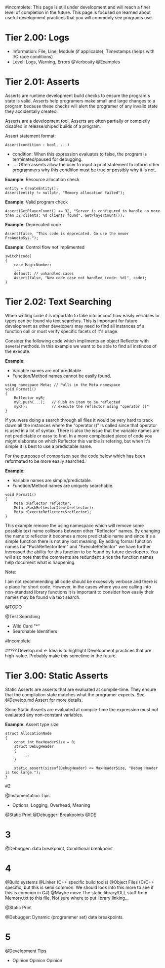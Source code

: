 #incomplete: This page is still under development and will reach a finer level of completion in the future.
This page is focused on learned about useful development practices that you will commonly see programs use.

Tier 2.00: Logs
============================================

- Information: File, Line, Module (if applicable), Timestamps (helps with I/O race conditions)
- Level: Logs, Warning, Errors
@Verbosity
@Examples

Tier 2.01: Asserts
============================================
Asserts are  runtime development build checks to ensure the program's state is valid. Asserts help programers make small and large changes to a program because these checks will alert the programer of any invalid state they accidentally created.

Asserts are a development tool. Asserts are often partially or completly disabled in release/shiped builds of a program.

Assert statement format:
```
Assert(condition : bool, ...)
``` 

* condition: When this expression evaluates to false, the program is terminated/paused for debugging.
* ...: Often asserts allow the user to input a print statement to inform other programmers why this condition must be true or possibly why it is not.


**Example**: Resource allocation check
```
entity = CreateEntity();
Assert(entity != nullptr, "Memory allocation failed");
```

**Example**: Valid program check
```
Assert(GetPlayerCount() <= 32, "Server is configured to handle no more than 32 clients: %d clients found", GetPlayerCount());
```

**Example**: Deprecated code
```
Assert(false, "This code is deprecated. Go use the newer FroAudioSys.");
```

**Example**: Control flow not implimented
```
switch(code)
{
    case MagicNumber:
    ...
    default: // unhandled cases
    Assert(false, "New code case not handled (code: %d)", code);
}
```


Tier 2.02: Text Searching
============================================
When writing code it is importatn to take into accout how easily veriables or types can be found via text searches. This is important for future development as other developers may need to find all instances of a function call or must verify specific facets of it's usage.

Consider the following code which impliments an object Reflector with several methods. In this example we want to be able to find all instinces of the execute.

**Example**: 
* Variable names are not preditable
* Function/Method names cannot be easily found.
```
using namespace Meta; // Pulls in the Meta namespace
void Format1()
{
    Reflector myR;
    myR.push(...);   // Push an item to be reflected
    myR();           // execute the reflector using "operator ()"
}
```

If you were doing a search through all files it would be very hard to track down all the instances where the "operator ()" is called since that operator is used in a lot of syntax. There is also the issue that the variable names are not predictable or easy to find. In a more complicated piece of code you might elaborate on which Reflector this varible is refering, but when it's simple it is best to use a predictable name. 

For the purposes of comparison see the code below which has been reformated to be more easily searched.

**Example**: 
* Variable names are simple/predictable.
* Function/Method names are uniquely searchable.
```
void Format1()
{
    Meta::Reflector reflector;
    Meta::PushReflectorItem(&reflector);
    Meta::ExecuteReflector(&reflector);
}
```

This example remove the using namespace which will remove some possible text name collisons between other "Reflector" names. By changing the name to reflector it becomes a more predictable name and since it's a simple function there is not any lost meaning. By adding formal function names for "PushReflectorItem" and "ExecuteReflector" we have further increased the ability for this function to be found by future developers. You will also note that the comments are redundent since the function names help document what is happening.

Note:

I am not recommending all code should be excessivly verbose and there is a place for short code. However, in the cases where you are calling into non-standard library functions it is important to consider how easily their names may be found via text search.


@TODO 


@Test Searching
 * Wild Card "*"
 * Searchable Identifiers
 

#Incomplete

#???? Develop.md <- Idea is to highlight Development practices that are high-value. Probably make this sometime in the future.



Tier 3.00: Static Asserts
============================================
Static Asserts are asserts that are evaluated at compile-time. They ensure that the compilation state matches what the programer expects. See @Develop.md Assert for more details.

Since Static Asserts are evaluated at compile-time the expression must not evaluated any non-constant variables.


**Example**: Assert type size
```
struct AllocationNode
{
    const int MaxHeaderSize = 8;
    struct DebugHeader
    {
        ...
    }
    
    static_assert(sizeof(DebugHeader) <= MaxHeaderSize, "Debug Header is too large.");
}
```



#2
 
@Instumentation Tips
 * Options, Logging, Overhead, Meaning

@Static Print
@Debugger: Breakpoints
@IDE

# 3

@Debugger: data breakpoint, Conditional breakpoint

# 4
@Build systems
  @Linker (C++ specific build tools)
  @Object Files (C/C++ specific, but this is semi common. We should look into this more to see if this is common in C#)
  @Maybe move The static library/DLL stuff from Memory.txt to this file. Not sure where to put library linking...
  
@Static Print

@Debugger:  Dynamic (programmer set) data breakpoints.
# 5


@Development Tips
 * Opinion Opinion Opinion